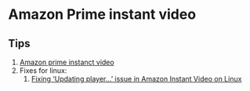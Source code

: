 # Amazon Prime instant video

## Tips

1. [Amazon prime instanct video](http://www.amazon.com/b/ref=sv_mov_aiv_0?ie=UTF8&node=2676882011)
1. Fixes for linux:
    1. [Fixing ‘Updating player…’ issue in Amazon Instant Video on Linux](http://saravananthirumuruganathan.wordpress.com/2012/02/13/fixing-updating-player-issue-in-amazon-instant-video-on-linux/)
